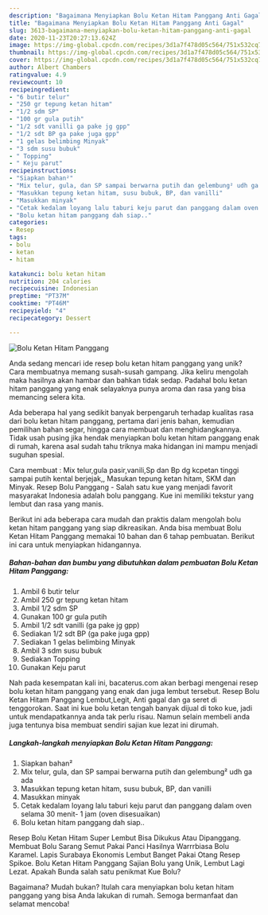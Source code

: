 ```yaml
---
description: "Bagaimana Menyiapkan Bolu Ketan Hitam Panggang Anti Gagal"
title: "Bagaimana Menyiapkan Bolu Ketan Hitam Panggang Anti Gagal"
slug: 3613-bagaimana-menyiapkan-bolu-ketan-hitam-panggang-anti-gagal
date: 2020-11-23T20:27:13.624Z
image: https://img-global.cpcdn.com/recipes/3d1a7f478d05c564/751x532cq70/bolu-ketan-hitam-panggang-foto-resep-utama.jpg
thumbnail: https://img-global.cpcdn.com/recipes/3d1a7f478d05c564/751x532cq70/bolu-ketan-hitam-panggang-foto-resep-utama.jpg
cover: https://img-global.cpcdn.com/recipes/3d1a7f478d05c564/751x532cq70/bolu-ketan-hitam-panggang-foto-resep-utama.jpg
author: Albert Chambers
ratingvalue: 4.9
reviewcount: 10
recipeingredient:
- "6 butir telur"
- "250 gr tepung ketan hitam"
- "1/2 sdm SP"
- "100 gr gula putih"
- "1/2 sdt vanilli ga pake jg gpp"
- "1/2 sdt BP ga pake juga gpp"
- "1 gelas belimbing Minyak"
- "3 sdm susu bubuk"
- " Topping"
- " Keju parut"
recipeinstructions:
- "Siapkan bahan²"
- "Mix telur, gula, dan SP sampai berwarna putih dan gelembung² udh ga ada"
- "Masukkan tepung ketan hitam, susu bubuk, BP, dan vanilli"
- "Masukkan minyak"
- "Cetak kedalam loyang lalu taburi keju parut dan panggang dalam oven selama 30 menit- 1 jam (oven disesuaikan)"
- "Bolu ketan hitam panggang dah siap.."
categories:
- Resep
tags:
- bolu
- ketan
- hitam

katakunci: bolu ketan hitam 
nutrition: 204 calories
recipecuisine: Indonesian
preptime: "PT37M"
cooktime: "PT46M"
recipeyield: "4"
recipecategory: Dessert

---
```



![Bolu Ketan Hitam Panggang](https://img-global.cpcdn.com/recipes/3d1a7f478d05c564/751x532cq70/bolu-ketan-hitam-panggang-foto-resep-utama.jpg)

Anda sedang mencari ide resep bolu ketan hitam panggang yang unik? Cara membuatnya memang susah-susah gampang. Jika keliru mengolah maka hasilnya akan hambar dan bahkan tidak sedap. Padahal bolu ketan hitam panggang yang enak selayaknya punya aroma dan rasa yang bisa memancing selera kita.

Ada beberapa hal yang sedikit banyak berpengaruh terhadap kualitas rasa dari bolu ketan hitam panggang, pertama dari jenis bahan, kemudian pemilihan bahan segar, hingga cara membuat dan menghidangkannya. Tidak usah pusing jika hendak menyiapkan bolu ketan hitam panggang enak di rumah, karena asal sudah tahu triknya maka hidangan ini mampu menjadi suguhan spesial.

Cara membuat : Mix telur,gula pasir,vanili,Sp dan Bp dg kcpetan tinggi sampai putih kental berjejak,, Masukan tepung ketan hitam, SKM dan Minyak. Resep Bolu Panggang - Salah satu kue yang menjadi favorit masyarakat Indonesia adalah bolu panggang. Kue ini memiliki tekstur yang lembut dan rasa yang manis.


Berikut ini ada beberapa cara mudah dan praktis dalam mengolah bolu ketan hitam panggang yang siap dikreasikan. Anda bisa membuat Bolu Ketan Hitam Panggang memakai 10 bahan dan 6 tahap pembuatan. Berikut ini cara untuk menyiapkan hidangannya.

<!--inarticleads1-->

##### Bahan-bahan dan bumbu yang dibutuhkan dalam pembuatan Bolu Ketan Hitam Panggang:

1. Ambil 6 butir telur
1. Ambil 250 gr tepung ketan hitam
1. Ambil 1/2 sdm SP
1. Gunakan 100 gr gula putih
1. Ambil 1/2 sdt vanilli (ga pake jg gpp)
1. Sediakan 1/2 sdt BP (ga pake juga gpp)
1. Sediakan 1 gelas belimbing Minyak
1. Ambil 3 sdm susu bubuk
1. Sediakan  Topping
1. Gunakan  Keju parut


Nah pada kesempatan kali ini, bacaterus.com akan berbagi mengenai resep bolu ketan hitam panggang yang enak dan juga lembut tersebut. Resep Bolu Ketan Hitam Panggang Lembut,Legit, Anti gagal dan ga seret di tenggorokan. Saat ini kue bolu ketan tengah banyak dijual di toko kue, jadi untuk mendapatkannya anda tak perlu risau. Namun selain membeli anda juga tentunya bisa membuat sendiri sajian kue lezat ini dirumah. 

<!--inarticleads2-->

##### Langkah-langkah menyiapkan Bolu Ketan Hitam Panggang:

1. Siapkan bahan²
1. Mix telur, gula, dan SP sampai berwarna putih dan gelembung² udh ga ada
1. Masukkan tepung ketan hitam, susu bubuk, BP, dan vanilli
1. Masukkan minyak
1. Cetak kedalam loyang lalu taburi keju parut dan panggang dalam oven selama 30 menit- 1 jam (oven disesuaikan)
1. Bolu ketan hitam panggang dah siap..


Resep Bolu Ketan Hitam Super Lembut Bisa Dikukus Atau Dipanggang. Membuat Bolu Sarang Semut Pakai Panci Hasilnya Warrrbiasa Bolu Karamel. Lapis Surabaya Ekonomis Lembut Banget Pakai Otang Resep Spikoe. Bolu Ketan Hitam Panggang Sajian Bolu yang Unik, Lembut Lagi Lezat. Apakah Bunda salah satu penikmat Kue Bolu? 

Bagaimana? Mudah bukan? Itulah cara menyiapkan bolu ketan hitam panggang yang bisa Anda lakukan di rumah. Semoga bermanfaat dan selamat mencoba!
